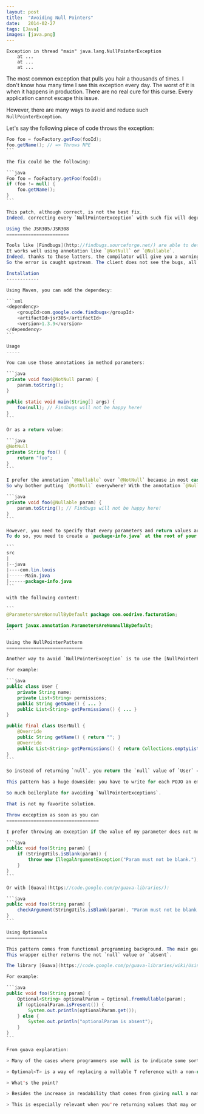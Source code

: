 ```yaml
---
layout: post
title:  "Avoiding Null Pointers"
date:   2014-02-27
tags: [Java]
images: [java.png]
---
```


```
Exception in thread "main" java.lang.NullPointerException
	at ...
	at ...
	at ...
```

The most common exception that pulls you hair a thousands of times. 
I don't know how many time I see this exception every day. The worst of it is when it happens in production. 
There are no real cure for this curse. Every application cannot escape this issue.

However, there are many ways to avoid and reduce such `NullPointerException`.

Let's say the following piece of code throws the exception:

````java
Foo foo = fooFactory.getFoo(fooId);
foo.getName(); // => Throws NPE
```

The fix could be the following:

```java
Foo foo = fooFactory.getFoo(fooId);
if (foo != null) {
	foo.getName();
}
```

This patch, although correct, is not the best fix.
Indeed, correcting every `NullPointerException` with such fix will degrade your code, losing readibilty and such.

Using the JSR305/JSR308
=======================

Tools like [Findbugs](http://findbugs.sourceforge.net/) are able to detect potential `NullPointerException`.
It works well using annotation like `@NotNull` or `@Nullable`.
Indeed, thanks to those latters, the compilator will give you a warning that a potential `NullPointerException` might occur. 
So the error is caught upstream. The client does not see the bugs, all is well.

Installation
------------

Using Maven, you can add the dependecy:

```xml
<dependency>
	<groupId>com.google.code.findbugs</groupId>
    <artifactId>jsr305</artifactId>
    <version>1.3.9</version>
</dependency>
```

Usage
-----

You can use those annotations in method parameters:

```java
private void foo(@NotNull param) {
	param.toString();
}

public static void main(String[] args) {
	foo(null); // Findbugs will not be happy here!
}
```

Or as a return value:

```java
@NotNull
private String foo() {
	return "foo";
}
```

I prefer the annotation `@Nullable` over `@NotNull` because in most case, parameters or return values are not `null`.
So why bother putting `@NotNull` everywhere? With the annotation `@Nullable`, you tell findbugs that the parameters might be null and a null check is needed:

```java
private void foo(@Nullable param) {
	param.toString(); // Findbugs will not be happy here!
}
```

However, you need to specify that every parameters and return values are not `null`.
To do so, you need to create a `package-info.java` at the root of your package folder:

```
src
|
|--java
|----com.lin.louis
|------Main.java
|------package-info.java
```

with the following content:

```
@ParametersAreNonnullByDefault package com.oodrive.facturation;

import javax.annotation.ParametersAreNonnullByDefault;
```

Using the NullPointerPattern
============================

Another way to avoid `NullPointerException` is to use the [NullPointerPatter](http://en.wikipedia.org/wiki/Null_Object_pattern).

For example:

```java
public class User {
	private String name;
	private List<String> permissions;
	public String getName() { ... }
	public List<String> getPermissions() { ... }
}

public final class UserNull {
	@Override
	public String getName() { return ""; }
	@Override
	public List<String> getPermissions() { return Collections.emptyList(); }
}
```

So instead of returning `null`, you return the `null` value of `User` => `UserNull`.

This pattern has a huge downside: you have to write for each POJO an empty class that represents the `null` value of your class.

So much boilerplate for avoiding `NullPointerExceptions`.

That is not my favorite solution.

Throw exception as soon as you can
==================================

I prefer throwing an exception if the value of my parameter does not meet my expectation. You often want to have those check when you are working with external APIs:

```java
public void foo(String param) {
	if (StringUtils.isBlank(param)) {
		throw new IllegalArgumentException("Param must not be blank.");
	}
}
```

Or with [Guava](https://code.google.com/p/guava-libraries/):

```java
public void foo(String param) {
	checkArgument(StringUtils.isBlank(param), "Param must not be blank.");
}
```

Using Optionals
===============

This pattern comes from functional programming background. The main goal is to use a wrapper of the object. 
This wrapper either returns the not `null` value or `absent`.

The library [Guava](https://code.google.com/p/guava-libraries/wiki/UsingAndAvoidingNullExplained#Optional) or [FunctionalJava](https://github.com/functionaljava/functionaljava) has some interesting classes.

For example:

```java
public void foo(String param) {
	Optional<String> optionalParam = Optional.fromNullable(param);
	if (optionalParam.isPresent()) {
		System.out.println(optionalParam.get());
	} else {
		System.out.println("optionalParam is absent");
	}
}
```

From guava explanation: 

> Many of the cases where programmers use null is to indicate some sort of absence: perhaps where there might have been a value, there is none, or one could not be found. For example, Map.get returns null when no value is found for a key.

> Optional<T> is a way of replacing a nullable T reference with a non-null value. An Optional may either contain a non-null T reference (in which case we say the reference is "present"), or it may contain nothing (in which case we say the reference is "absent"). It is never said to "contain null."

> What's the point?

> Besides the increase in readability that comes from giving null a name, the biggest advantage of Optional is its idiot-proof-ness. It forces you to actively think about the absent case if you want your program to compile at all, since you have to actively unwrap the Optional and address that case. Null makes it disturbingly easy to simply forget things, and though FindBugs helps, we don't think it addresses the issue nearly as well.

> This is especially relevant when you're returning values that may or may not be "present." You (and others) are far more likely to forget that other.method(a, b) could return a null value than you're likely to forget that a could be null when you're implementing other.method. Returning Optional makes it impossible for callers to forget that case, since they have to unwrap the object themselves for their code to compile.


